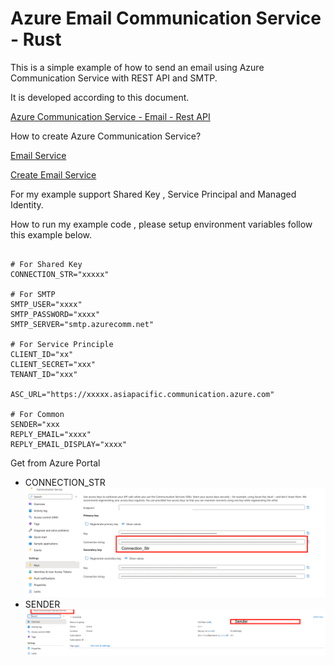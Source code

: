 # Azure Email Communication Service - Rust

This is a simple example of how to send an email using Azure Communication Service with REST API and SMTP.

It is developed according to this document.

[Azure Communication Service - Email - Rest API](https://learn.microsoft.com/en-us/rest/api/communication/email/send?tabs=HTTP)

How to create Azure Communication Service?

[Email Service](https://learn.microsoft.com/en-us/azure/communication-services/concepts/email/email-overview)

[Create Email Service](https://learn.microsoft.com/en-us/azure/communication-services/quickstarts/email/create-email-communication-resource)

For my example support Shared Key , Service Principal and Managed Identity.

How to run my example code , please setup environment variables follow this example below.
````

# For Shared Key
CONNECTION_STR="xxxxx"

# For SMTP
SMTP_USER="xxxx"
SMTP_PASSWORD="xxxx"
SMTP_SERVER="smtp.azurecomm.net"

# For Service Principle
CLIENT_ID="xx"
CLIENT_SECRET="xxx"
TENANT_ID="xxx"

ASC_URL="https://xxxxx.asiapacific.communication.azure.com"

# For Common
SENDER="xxx
REPLY_EMAIL="xxxx"
REPLY_EMAIL_DISPLAY="xxxx"

````

Get from Azure Portal

- CONNECTION_STR
![Alt text](https://github.com/preedep/rust_azure_email_communication/blob/develop/images/image2.png "Connection String")
- SENDER
![Alt text](https://github.com/preedep/rust_azure_email_communication/blob/develop/images/image1.png "Sender")


